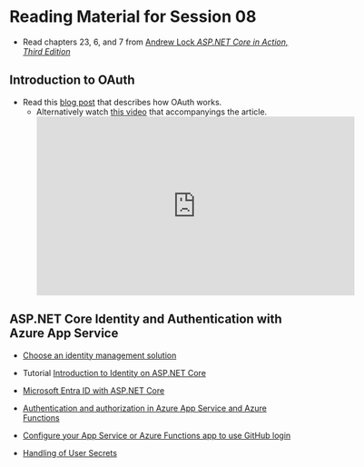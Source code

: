 # Reading Material for Session 08

* Read chapters 23, 6, and 7 from [Andrew Lock _ASP.NET Core in Action, Third Edition_](https://www.manning.com/books/asp-net-core-in-action-third-edition)


## Introduction to OAuth

* Read this [blog post](https://developer.okta.com/blog/2019/10/21/illustrated-guide-to-oauth-and-oidc) that describes how OAuth works.
  - Alternatively watch [this video](https://youtu.be/t18YB3xDfXI) that accompanyings the article.
        <center>
        <iframe width="560"
                height="315"
                src="https://youtu.be/t18YB3xDfXI"
                title="YouTube video player"
                frameborder="0"
                allow="accelerometer; autoplay; clipboard-write; encrypted-media; gyroscope; picture-in-picture"
                allowfullscreen>
        </iframe>
        </center>


## ASP.NET Core Identity and Authentication with Azure App Service

* [Choose an identity management solution](https://learn.microsoft.com/en-us/aspnet/core/security/how-to-choose-identity-solution)

* Tutorial [Introduction to Identity on ASP.NET Core](https://learn.microsoft.com/en-us/aspnet/core/security/authentication/identity)

* [Microsoft Entra ID with ASP.NET Core](https://learn.microsoft.com/en-us/aspnet/core/security/authentication/azure-active-directory/)

* [Authentication and authorization in Azure App Service and Azure Functions](https://learn.microsoft.com/en-us/azure/app-service/overview-authentication-authorization)

* [Configure your App Service or Azure Functions app to use GitHub login](https://learn.microsoft.com/en-us/azure/app-service/configure-authentication-provider-github)

* [Handling of User Secrets](https://learn.microsoft.com/en-gb/aspnet/core/security/app-secrets)

